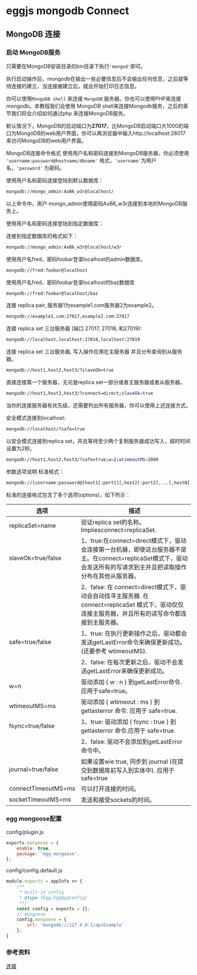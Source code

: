 # eggjs mongodb Connect
## MongoDB 连接

### 启动 MongoDB服务
只需要在MongoDB安装目录的bin目录下执行`'mongod'`即可。

执行启动操作后，mongodb在输出一些必要信息后不会输出任何信息，之后就等待连接的建立，当连接被建立后，就会开始打印日志信息。

你可以使用`MongoDB shell` 来连接 `MongoDB` 服务器。你也可以使用PHP来连接mongodb。本教程我们会使用 MongoDB shell来连接Mongodb服务，之后的章节我们将会介绍如何通过php 来连接MongoDB服务。

默认情况下，MongoDB的启动端口为**27017**。比MongoDB启动端口大1000的端口为MongoDB的web用户界面，你可以再浏览器中输入http://localhost:28017 来访问MongoDB的web用户界面。

MongoDB连接命令格式
使用用户名和密码连接到MongoDB服务器，你必须使用 `'username:password@hostname/dbname'` 格式，`'username'`为用户名，`'password'` 为密码。

使用用户名和密码连接登陆到默认数据库：

```bash
mongodb://mongo_admin:AxB6_w3r@localhost/
```
 
以上命令中，用户 mongo_admin使用密码AxB6_w3r连接到本地的MongoDB服务上。

使用用户名和密码连接登陆到指定数据库：

连接到指定数据库的格式如下：
```bash
mongodb://mongo_admin:AxB6_w3r@localhost/w3r
``` 
 
使用用户名fred，密码foobar登录localhost的admin数据库。
```bash
mongodb://fred:foobar@localhost
```
 
使用用户名fred，密码foobar登录localhost的baz数据库
```bash
mongodb://fred:foobar@localhost/baz
```

连接 replica pair, 服务器1为example1.com服务器2为example2。
```bash
mongodb://example1.com:27017,example2.com:27017
```

连接 replica set 三台服务器 (端口 27017, 27018, 和27019):
```bash
mongodb://localhost,localhost:27018,localhost:27019
```

连接 replica set 三台服务器, 写入操作应用在主服务器 并且分布查询到从服务器。
```bash
mongodb://host1,host2,host3/?slaveOk=true
```
 
直接连接第一个服务器，无论是replica set一部分或者主服务器或者从服务器。
```bash
mongodb://host1,host2,host3/?connect=direct;slaveOk=true
```
 
当你的连接服务器有优先级，还需要列出所有服务器，你可以使用上述连接方式。

安全模式连接到localhost:
```bash
mongodb://localhost/?safe=true
```

以安全模式连接到replica set，并且等待至少两个复制服务器成功写入，超时时间设置为2秒。
```bash
mongodb://host1,host2,host3/?safe=true;w=2;wtimeoutMS=2000
```

参数选项说明
标准格式：
```bash
mongodb://[username:password@]host1[:port1][,host2[:port2],...[,hostN[:portN]]][/[database][?options]]
```

标准的连接格式包含了多个选项(options)，如下所示：

|选项|描述|
|---|---|
|replicaSet=name|验证replica set的名称。 Impliesconnect=replicaSet.|
|slaveOk=true/false|1、true:在connect=direct模式下，驱动会连接第一台机器，即使这台服务器不是主。在connect=replicaSet模式下，驱动会发送所有的写请求到主并且把读取操作分布在其他从服务器。|
| |2、false: 在 connect=direct模式下，驱动会自动找寻主服务器. 在connect=replicaSet 模式下，驱动仅仅连接主服务器，并且所有的读写命令都连接到主服务器。|
|safe=true/false|1、true: 在执行更新操作之后，驱动都会发送getLastError命令来确保更新成功。(还要参考 wtimeoutMS).|
| |2、false: 在每次更新之后，驱动不会发送getLastError来确保更新成功。|
|w=n|驱动添加 { w : n } 到getLastError命令. 应用于safe=true。|
|wtimeoutMS=ms|驱动添加 { wtimeout : ms } 到 getlasterror 命令. 应用于 safe=true.|
|fsync=true/false|1、true: 驱动添加 { fsync : true } 到 getlasterror 命令.应用于 safe=true.|
| |2、false: 驱动不会添加到getLastError命令中。
|journal=true/false|如果设置wie true, 同步到 journal (在提交到数据库前写入到实体中). 应用于 safe=true|
|connectTimeoutMS=ms|可以打开连接的时间。|
|socketTimeoutMS=ms|发送和接受sockets的时间。|

### egg mongoose配置
config/plugin.js
```js
exports.mongoose = {
    enable: true,
    package: 'egg-mongoose',
};
```

config/config.default.js
```js
module.exports = appInfo => {
    /**
     * built-in config
     * @type {Egg.EggAppConfig}
     **/
    const config = exports = {};
    // mongoose
    config.mongoose = {
        url: 'mongodb://127.0.0.1/apiExample'
    };
}
```

### 参考资料
[连接](https://www.w3cschool.cn/mongodb/mongodb-connections.html)
